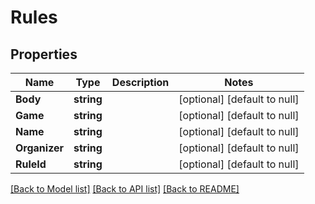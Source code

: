 # Rules

## Properties
Name | Type | Description | Notes
------------ | ------------- | ------------- | -------------
**Body** | **string** |  | [optional] [default to null]
**Game** | **string** |  | [optional] [default to null]
**Name** | **string** |  | [optional] [default to null]
**Organizer** | **string** |  | [optional] [default to null]
**RuleId** | **string** |  | [optional] [default to null]

[[Back to Model list]](../README.md#documentation-for-models) [[Back to API list]](../README.md#documentation-for-api-endpoints) [[Back to README]](../README.md)

